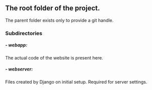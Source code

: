 ## The root folder of the project.
The parent folder exists only to provide a git handle.

### Subdirectories
##### - webapp:
   The actual code of the website is present here.
        
##### - webserver:
   Files created by Django on initial setup. Required for server settings. 
